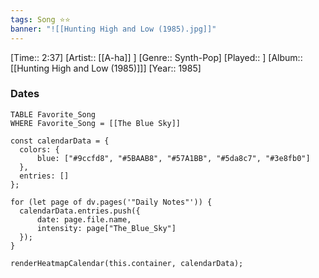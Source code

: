 ```yaml
---
tags: Song ⭐⭐ 
banner: "![[Hunting High and Low (1985).jpg]]"
---
```

[Time:: 2:37]
[Artist:: [[A-ha]] ]
[Genre:: Synth-Pop]
[Played:: ]
[Album:: [[Hunting High and Low (1985)]]]
[Year:: 1985]
### Dates
````dataview
TABLE Favorite_Song
WHERE Favorite_Song = [[The Blue Sky]]
````
  ```dataviewjs
const calendarData = { 
	colors: { 
		blue: ["#9ccfd8", "#5BAAB8", "#57A1BB", "#5da8c7", "#3e8fb0"] 
	}, 
	entries: [] 
}; 

for (let page of dv.pages('"Daily Notes"')) { 
	calendarData.entries.push({ 
		date: page.file.name, 
		intensity: page["The_Blue_Sky"]
	}); 
} 

renderHeatmapCalendar(this.container, calendarData);
```
